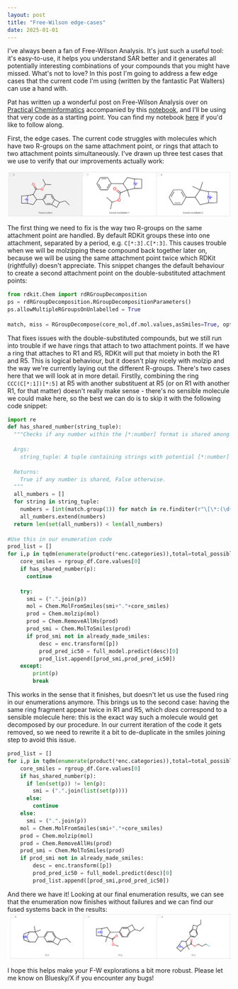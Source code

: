 ```yaml
---
layout: post
title: "Free-Wilson edge-cases"
date: 2025-01-01
---
```

I've always been a fan of Free-Wilson Analysis. It's just such a useful tool: it's easy-to-use, it helps you understand SAR better and it generates all potentially interesting combinations of your compounds that you might have missed. What's not to love? In this post I'm going to address a few edge cases that the current code I'm using (written by the fantastic Pat Walters) can use a hand with.


Pat has written up a wonderful post on Free-Wilson Analysis over on [Practical Cheminformatics](https://practicalcheminformatics.blogspot.com/2018/05/free-wilson-analysis.html) accompanied by this [notebook](https://colab.research.google.com/github/PatWalters/practical_cheminformatics_tutorials/blob/main/sar_analysis/free_wilson.ipynb), and I'll be using that very code as a starting point. You can find my notebook [here](https://github.com/driesvr/driesvr.github.io/blob/main/notebooks/free_wilson_cornercases.ipynb) if you'd like to follow along.

First, the edge cases. The current code struggles with molecules which have two R-groups on the same attachment point, or rings that attach to two attachment points simultaneously. I've drawn up three test cases that we use to verify that our improvements actually work:

![Edge case examples](/assets/edgecases.PNG)


The first thing we need to fix is the way two R-groups on the same attachment point are handled. By default RDKit groups these into one attachment, separated by a period, e.g. `C[*:3].C[*:3]`. This causes trouble when we will be molzipping these compound back together later on, because we will be using the same attachment point twice which RDKit (rightfully) doesn't appreciate. This snippet changes the default behaviour to create a second attachment point on the double-substituted attachment points:
```python
from rdkit.Chem import rdRGroupDecomposition
ps = rdRGroupDecomposition.RGroupDecompositionParameters()
ps.allowMultipleRGroupsOnUnlabelled = True

match, miss = RGroupDecompose(core_mol,df.mol.values,asSmiles=True, options=ps)
```

That fixes issues with the double-substituted compounds, but we still run into trouble if we have rings that attach to two attachment points. If we have a ring that attaches to R1 and R5, RDKit will put that moiety in both the R1 and R5. This is logical behaviour, but it doesn't play nicely with molzip and the way we're currently laying out the different R-groups. There's two cases here that we will look at in more detail. Firstlly, combining the ring `CCC(C[*:1])[*:5]` at R5 with another substituent at R5 (or on R1 with another R1, for that matter) doesn't really make sense - there's no sensible molecule we could make here, so the best we can do is to skip it with the following code snippet:
```python
import re
def has_shared_number(string_tuple):
  """Checks if any number within the [*:number] format is shared among strings in a tuple.

  Args:
    string_tuple: A tuple containing strings with potential [*:number] patterns.

  Returns:
    True if any number is shared, False otherwise.
  """
  all_numbers = []
  for string in string_tuple:
    numbers = [int(match.group(1)) for match in re.finditer(r"\[\*:(\d+)\]", string)]
    all_numbers.extend(numbers)
  return len(set(all_numbers)) < len(all_numbers)

#Use this in our enumeration code
prod_list = []
for i,p in tqdm(enumerate(product(*enc.categories)),total=total_possible_products):
    core_smiles = rgroup_df.Core.values[0]
    if has_shared_number(p):
      continue

    try:
      smi = (".".join(p))
      mol = Chem.MolFromSmiles(smi+"."+core_smiles)
      prod = Chem.molzip(mol)
      prod = Chem.RemoveAllHs(prod)
      prod_smi = Chem.MolToSmiles(prod)
      if prod_smi not in already_made_smiles:
          desc = enc.transform([p])
          prod_pred_ic50 = full_model.predict(desc)[0]
          prod_list.append([prod_smi,prod_pred_ic50])
    except:
        print(p)
        break

```
This works in the sense that it finishes, but doesn't let us use the fused ring in our enumerations anymore. This brings us to the second case: having the same ring fragment appear twice in R1 and R5, which _does_ correspond to a sensible molecule here: this is the exact way such a molecule would get decomposed by our procedure. In our current iteration of the code it gets removed, so we need to rewrite it a bit to de-duplicate in the smiles joining step to avoid this issue.


```python
prod_list = []
for i,p in tqdm(enumerate(product(*enc.categories)),total=total_possible_products):
    core_smiles = rgroup_df.Core.values[0]
    if has_shared_number(p):
      if len(set(p)) != len(p):
        smi = (".".join(list(set(p))))
      else:
        continue
    else:
      smi = (".".join(p))
    mol = Chem.MolFromSmiles(smi+"."+core_smiles)
    prod = Chem.molzip(mol)
    prod = Chem.RemoveAllHs(prod)
    prod_smi = Chem.MolToSmiles(prod)
    if prod_smi not in already_made_smiles:
        desc = enc.transform([p])
        prod_pred_ic50 = full_model.predict(desc)[0]
        prod_list.append([prod_smi,prod_pred_ic50])
```
And there we have it! Looking at our final enumeration results, we can see that the enumeration now finishes without failures and we can find our fused systems back in the results:
![Edge case result](/assets/edgecases_result.PNG)

I hope this helps make your F-W explorations a bit more robust. Please let me know on Bluesky/X if you encounter any bugs!  


